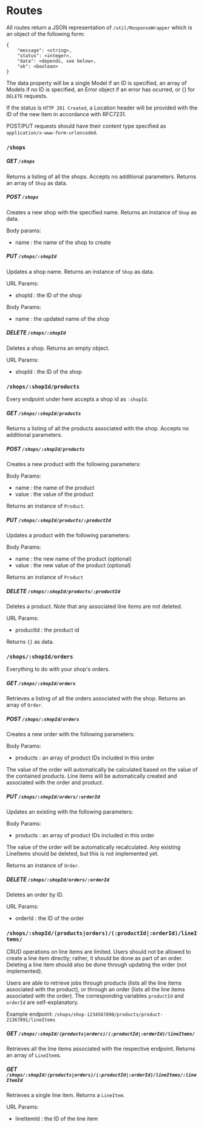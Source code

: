 # Routes

All routes return a JSON representation of `/util/ResponseWrapper` which is an object of the following form:

```
{
	"message": <string>,
	"status": <integer>,
	"data": <depends, see below>,
	"ok": <boolean>
}
```

The data property will be a single Model if an ID is specified, an array of Models if no ID is specified, an Error object if an error has ocurred, or {} for `DELETE` requests.

If the status is `HTTP 201 Created`, a Location header will be provided with the ID of the new item in accordance with RFC7231.

POST/PUT requests should have their content type specified as `application/x-www-form-urlencoded`.

### `/shops`

##### GET `/shops`

Returns a listing of all the shops. Accepts no additional parameters. Returns an array of `Shop` as data.

##### POST `/shops`

Creates a new shop with the specified name. Returns an instance of `Shop` as data.

Body params: 
 - name : the name of the shop to create

##### PUT `/shops/:shopId`

Updates a shop name. Returns an instance of `Shop` as data.

URL Params:
 - shopId : the ID of the shop

Body Params:
 - name : the updated name of the shop

##### DELETE `/shops/:shopId`

Deletes a shop. Returns an empty object.

URL Params:
 - shopId : the ID of the shop

### `/shops/:shopId/products`

Every endpoint under here accepts a shop id as `:shopId`.

##### GET `/shops/:shopId/products`

Returns a listing of all the products associated with the shop. Accepts no additional parameters.

##### POST `/shops/:shopId/products`

Creates a new product with the following parameters:

Body Params:
 - name : the name of the product
 - value : the value of the product

Returns an instance of `Product`.

##### PUT `/shops/:shopId/products/:productId`

Updates a product with the following parameters:

Body Params:
 - name : the new name of the product (optional)
 - value : the new value of the product (optional)

Returns an instance of `Product`

##### DELETE `/shops/:shopId/products/:productId`

Deletes a product. Note that any associated line items are not deleted.

URL Params:
 - productId : the product id

Returns `{}` as data.

### `/shops/:shopId/orders`

Everything to do with your shop's orders.

##### GET `/shops/:shopId/orders`

Retrieves a listing of all the orders associated with the shop. Returns an array of `Order`.

##### POST `/shops/:shopId/orders`

Creates a new order with the following parameters:

Body Params:
 - products : an array of product IDs included in this order

The value of the order will automatically be calculated based on the value of the contained products. Line items will be automatically created and associated with the order and product.

##### PUT `/shops/:shopId/orders/:orderId`

Updates an existing with the following parameters:

Body Params:
 - products : an array of product IDs included in this order

The value of the order will be automatically recalculated. Any existing LineItems should be deleted, but this is not implemented yet.

Returns an instance of `Order`.

##### DELETE `/shops/:shopId/orders/:orderId`

Deletes an order by ID.

URL Params:
 - orderId : the ID of the order

### `/shops/:shopId/(products|orders)/(:productId|:orderId)/lineItems/`

CRUD operations on line items are limited. Users should not be allowed to create a line item directly; rather, it should be done as part of an order. Deleting a line item should also be done through updating the order (not implemented).

Users are able to retrieve jobs through products (lists all the line items associated with the product), or through an order (lists all the line items associated with the order). The corresponding variables `productId` and `orderId` are self-explanatory.

Example endpoint: `/shops/shop-1234567890/products/product-21367891/lineItems`

##### GET `/shops/:shopId/(products|orders)/(:productId|:orderId)/lineItems/`

Retrieves all the line items associated with the respective endpoint. Returns an array of `LineItem`s.

##### GET `/shops/:shopId/(products|orders)/(:productId|:orderId)/lineItems/:lineItemId`

Retrieves a single line item. Returns a `LineItem`.

URL Params:
 - lineItemId : the ID of the line item
